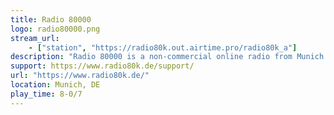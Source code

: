 ```yaml
---
title: Radio 80000
logo: radio80000.png
stream_url:
    - ["station", "https://radio80k.out.airtime.pro/radio80k_a"]
description: "Radio 80000 is a non-commercial online radio from Munich."
support: https://www.radio80k.de/support/
url: "https://www.radio80k.de/"
location: Munich, DE
play_time: 8-0/7
---
```


